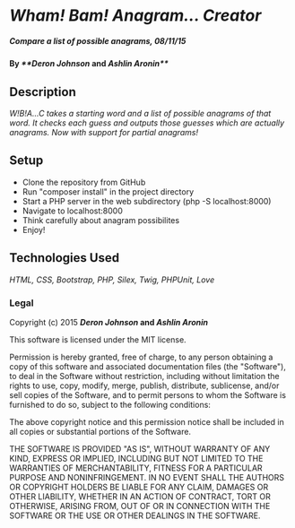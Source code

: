 # _Wham! Bam! Anagram... Creator_

##### _Compare a list of possible anagrams, 08/11/15_

#### By _**Deron Johnson_ and _Ashlin Aronin**_

## Description

_W!B!A...C takes a starting word and a list of possible anagrams of that word. It checks each guess and outputs those guesses which are actually anagrams. Now with support for partial anagrams!_

## Setup

* Clone the repository from GitHub
* Run "composer install" in the project directory
* Start a PHP server in the web subdirectory (php -S localhost:8000)
* Navigate to localhost:8000
* Think carefully about anagram possibilites
* Enjoy!

## Technologies Used

_HTML, CSS, Bootstrap, PHP, Silex, Twig, PHPUnit, Love_

### Legal

Copyright (c) 2015 **_Deron Johnson_ and _Ashlin Aronin_**

This software is licensed under the MIT license.

Permission is hereby granted, free of charge, to any person obtaining a copy
of this software and associated documentation files (the "Software"), to deal
in the Software without restriction, including without limitation the rights
to use, copy, modify, merge, publish, distribute, sublicense, and/or sell
copies of the Software, and to permit persons to whom the Software is
furnished to do so, subject to the following conditions:

The above copyright notice and this permission notice shall be included in
all copies or substantial portions of the Software.

THE SOFTWARE IS PROVIDED "AS IS", WITHOUT WARRANTY OF ANY KIND, EXPRESS OR
IMPLIED, INCLUDING BUT NOT LIMITED TO THE WARRANTIES OF MERCHANTABILITY,
FITNESS FOR A PARTICULAR PURPOSE AND NONINFRINGEMENT. IN NO EVENT SHALL THE
AUTHORS OR COPYRIGHT HOLDERS BE LIABLE FOR ANY CLAIM, DAMAGES OR OTHER
LIABILITY, WHETHER IN AN ACTION OF CONTRACT, TORT OR OTHERWISE, ARISING FROM,
OUT OF OR IN CONNECTION WITH THE SOFTWARE OR THE USE OR OTHER DEALINGS IN
THE SOFTWARE.

